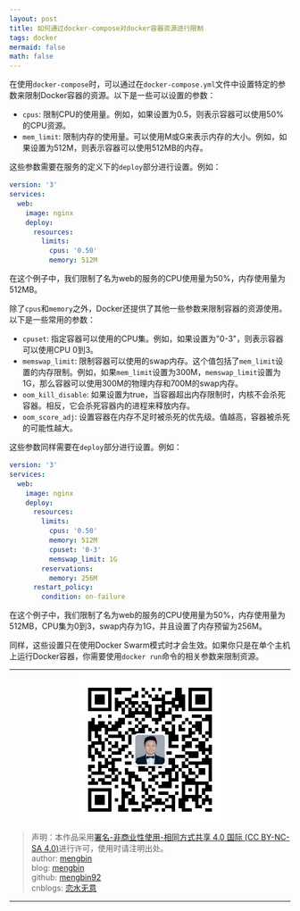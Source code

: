 ```yaml
---
layout: post
title: 如何通过docker-compose对docker容器资源进行限制
tags: docker
mermaid: false
math: false
---  
```


在使用`docker-compose`时，可以通过在`docker-compose.yml`文件中设置特定的参数来限制Docker容器的资源。以下是一些可以设置的参数：

- `cpus`: 限制CPU的使用量。例如，如果设置为0.5，则表示容器可以使用50%的CPU资源。
- `mem_limit`: 限制内存的使用量。可以使用M或G来表示内存的大小。例如，如果设置为512M，则表示容器可以使用512MB的内存。

这些参数需要在服务的定义下的`deploy`部分进行设置。例如：

```yaml
version: '3'
services:
  web:
    image: nginx
    deploy:
      resources:
        limits:
          cpus: '0.50'
          memory: 512M
```

在这个例子中，我们限制了名为web的服务的CPU使用量为50%，内存使用量为512MB。

除了`cpus`和`memory`之外，Docker还提供了其他一些参数来限制容器的资源使用。以下是一些常用的参数：

- `cpuset`: 指定容器可以使用的CPU集。例如，如果设置为"0-3"，则表示容器可以使用CPU 0到3。
- `memswap_limit`: 限制容器可以使用的swap内存。这个值包括了`mem_limit`设置的内存限制。例如，如果`mem_limit`设置为300M，`memswap_limit`设置为1G，那么容器可以使用300M的物理内存和700M的swap内存。
- `oom_kill_disable`: 如果设置为true，当容器超出内存限制时，内核不会杀死容器。相反，它会杀死容器内的进程来释放内存。
- `oom_score_adj`: 设置容器在内存不足时被杀死的优先级。值越高，容器被杀死的可能性越大。

这些参数同样需要在`deploy`部分进行设置。例如：

```yaml
version: '3'
services:
  web:
    image: nginx
    deploy:
      resources:
        limits:
          cpus: '0.50'
          memory: 512M
          cpuset: '0-3'
          memswap_limit: 1G
        reservations:
          memory: 256M
      restart_policy:
        condition: on-failure
```

在这个例子中，我们限制了名为web的服务的CPU使用量为50%，内存使用量为512MB，CPU集为0到3，swap内存为1G，并且设置了内存预留为256M。

同样，这些设置只在使用Docker Swarm模式时才会生效。如果你只是在单个主机上运行Docker容器，你需要使用`docker run`命令的相关参数来限制资源。

---

<div align="center">
  <img src="../img/qrcode_wechat.jpg" alt="孟斯特">
</div>

> 声明：本作品采用[署名-非商业性使用-相同方式共享 4.0 国际 (CC BY-NC-SA 4.0)](https://creativecommons.org/licenses/by-nc-sa/4.0/deed.zh)进行许可，使用时请注明出处。  
> author: [mengbin](mengbin1992@outlook.com)  
> blog: [mengbin](https://mengbin.top)  
> github: [mengbin92](https://mengbin92.github.io/)  
> cnblogs: [恋水无意](https://www.cnblogs.com/lianshuiwuyi/)  

---
